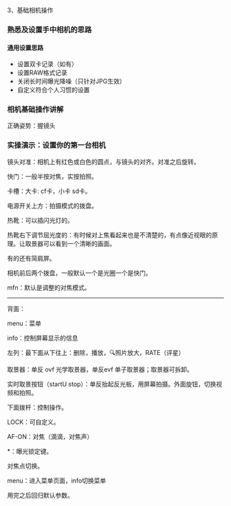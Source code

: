 3、基础相机操作



### 熟悉及设置手中相机的思路

#### 通用设置思路

+ 设置双卡记录（如有）
+ 设置RAW格式记录
+ 关闭长时间曝光降噪（只针对JPG生效）
+ 自定义符合个人习惯的设置



### 相机基础操作讲解

正确姿势：握镜头



### 实操演示：设置你的第一台相机

镜头对准：相机上有红色或白色的圆点，与镜头的对齐。对准之后旋转。

快门：一般半按对焦，实按拍照。

卡槽：大卡: cf卡，小卡 sd卡。

电源开关上方：拍摄模式的拨盘。

热靴：可以插闪光灯的。

热靴右下调节屈光度的：有时候对上焦看起来也是不清楚的，有点像近视眼的原理。让取景器可以看到一个清晰的画面。

有的还有简肩屏。

相机前后两个拨盘，一般默认一个是光圈一个是快门。

mfn：默认是调整的对焦模式。

----

背面：

menu：菜单

info：控制屏幕显示的信息

左列：最下面从下往上：删除，播放，🔍照片放大，RATE（评星）

取景器：单反 ovf 光学取景器，单反evf 单子取景器；取景器可拆卸。

实时取景按钮（startU stop）：单反抬起反光板，用屏幕拍摄。外面旋钮，切换视频和拍照。

下面拨杆：控制操作。

LOCK：可自定义。

AF-ON：对焦（滴滴，对焦声）

*：曝光锁定键。

对焦点切换。

menu：进入菜单页面，info切换菜单

用完之后回归默认参数。